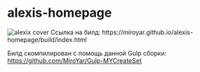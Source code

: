 # alexis-homepage
<img src='https://i0.wampi.ru/2020/01/22/alexis_1000px.th.jpg' alt='alexix cover'/>
Ссылка на билд: https://miroyar.github.io/alexis-homepage/build/index.html

Билд скомпилирован с помощь данной Gulp сборки: https://github.com/MiroYar/Gulp-MYCreateSet
